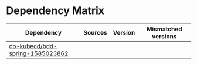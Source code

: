 # Dependency Matrix

Dependency | Sources | Version | Mismatched versions
---------- | ------- | ------- | -------------------
[cb-kubecd/bdd-spring-1585023862](https://github.com/cb-kubecd/bdd-spring-1585023862.git) |  | []() | 
